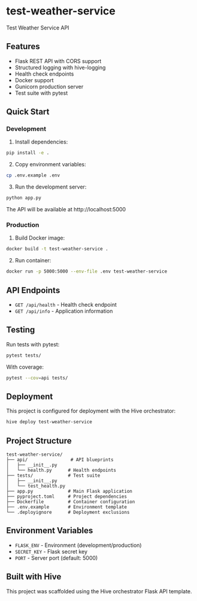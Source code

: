 # test-weather-service

Test Weather Service API

## Features

- Flask REST API with CORS support
- Structured logging with hive-logging
- Health check endpoints
- Docker support
- Gunicorn production server
- Test suite with pytest

## Quick Start

### Development

1. Install dependencies:
```bash
pip install -e .
```

2. Copy environment variables:
```bash
cp .env.example .env
```

3. Run the development server:
```bash
python app.py
```

The API will be available at http://localhost:5000

### Production

1. Build Docker image:
```bash
docker build -t test-weather-service .
```

2. Run container:
```bash
docker run -p 5000:5000 --env-file .env test-weather-service
```

## API Endpoints

- `GET /api/health` - Health check endpoint
- `GET /api/info` - Application information

## Testing

Run tests with pytest:
```bash
pytest tests/
```

With coverage:
```bash
pytest --cov=api tests/
```

## Deployment

This project is configured for deployment with the Hive orchestrator:
```bash
hive deploy test-weather-service
```

## Project Structure

```
test-weather-service/
├── api/                # API blueprints
│   ├── __init__.py
│   └── health.py      # Health endpoints
├── tests/             # Test suite
│   ├── __init__.py
│   └── test_health.py
├── app.py             # Main Flask application
├── pyproject.toml     # Project dependencies
├── Dockerfile         # Container configuration
├── .env.example       # Environment template
└── .deployignore      # Deployment exclusions
```

## Environment Variables

- `FLASK_ENV` - Environment (development/production)
- `SECRET_KEY` - Flask secret key
- `PORT` - Server port (default: 5000)

## Built with Hive

This project was scaffolded using the Hive orchestrator Flask API template.